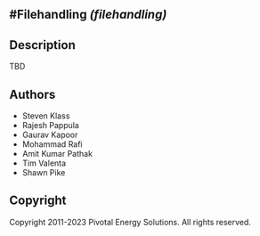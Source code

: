 #Filehandling *(filehandling)*
----------------------------

## Description

TBD

## Authors

* Steven Klass
* Rajesh Pappula
* Gaurav Kapoor
* Mohammad Rafi
* Amit Kumar Pathak
* Tim Valenta
* Shawn Pike

## Copyright

Copyright 2011-2023 Pivotal Energy Solutions.  All rights reserved.
